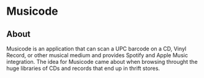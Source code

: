 # Musicode
## About
Musicode is an application that can scan a UPC barcode on a CD, Vinyl Record, or other musical medium and provides Spotify and Apple Music integration. The idea for Musicode came about when browsing throught the huge libraries of CDs and records that end up in thrift stores.
